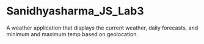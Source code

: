 # Sanidhyasharma_JS_Lab3
A  weather application that displays the current weather, daily forecasts, and minimum and maximum temp based on geolocation.
